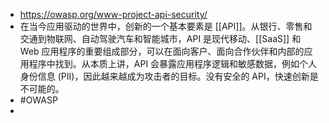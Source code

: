 - https://owasp.org/www-project-api-security/
- 在当今应用驱动的世界中，创新的一个基本要素是 [[API]]。从银行、零售和交通到物联网、自动驾驶汽车和智能城市，API 是现代移动、[[SaaS]] 和 Web 应用程序的重要组成部分，可以在面向客户、面向合作伙伴和内部的应用程序中找到。从本质上讲，API 会暴露应用程序逻辑和敏感数据，例如个人身份信息 (PII)，因此越来越成为攻击者的目标。没有安全的 API，快速创新是不可能的。
- #OWASP
-